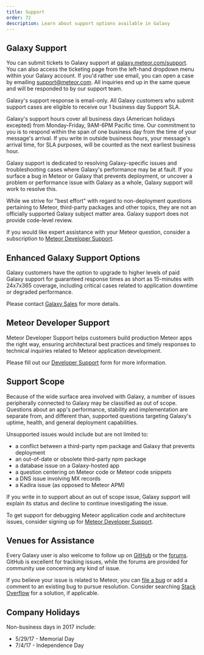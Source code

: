 ```yaml
---
title: Support
order: 72
description: Learn about support options available in Galaxy
---
```


<h2 id="galaxy-support">Galaxy Support</h2>

You can submit tickets to Galaxy support at [galaxy.meteor.com/support](https://galaxy.meteor.com/support). You can also access the ticketing page from the left-hand dropdown menu within your Galaxy account. If you'd rather use email, you can open a case by emailing <a href="mailto:support@meteor.com"> support@meteor.com</a>. All inquiries end up in the same queue and will be responded to by our support team. 

Galaxy's support response is email-only. All Galaxy customers who submit support cases are eligible to receive our 1 business day Support SLA. 

Galaxy's support hours cover all business days (American holidays excepted) from Monday-Friday, 9AM-6PM Pacific time. Our commitment to you is to respond within the span of one business day from the time of your message's arrival. If you write in outside business hours, your message's arrival time, for SLA purposes, will be counted as the next earliest business hour.

Galaxy support is dedicated to resolving Galaxy-specific issues and troubleshooting cases where Galaxy's performance may be at fault. If you surface a bug in Meteor or Galaxy that prevents deployment, or uncover a problem or performance issue with Galaxy as a whole, Galaxy support will work to resolve this.

While we strive for "best effort" with regard to non-deployment questions pertaining to Meteor, third-party packages and other topics, they are not an officially supported Galaxy subject matter area. Galaxy support does not provide code-level review.

If you would like expert assistance with your Meteor question, consider a subscription to [Meteor Developer Support](#developer).

<h2 id="enhanced-galaxy-support">Enhanced Galaxy Support Options</h2>

Galaxy customers have the option to upgrade to higher levels of paid Galaxy support for guaranteed response times as short as 15-minutes with 24x7x365 coverage, including critical cases related to application downtime or degraded performance.

Please contact [Galaxy Sales](mailto:galaxysales@meteor.com) for more details.

<h2 id="meteor-developer-support">Meteor Developer Support</h2>

Meteor Developer Support helps customers build production Meteor apps the right way, ensuring architectural best practices and timely responses to technical inquiries related to Meteor application development.

Please fill out our <a name="developer"/>[Developer Support](https://www.meteor.com/developer-support)</a> form for more information.

<h2 id="scope">Support Scope</h2>

Because of the wide surface area involved with Galaxy, a number of issues peripherally connected to Galaxy may be classified as out of scope. Questions about an app's performance, stability and implementation are separate from, and different than, supported questions targeting Galaxy's uptime, health, and general deployment capabilities.

Unsupported issues would include but are not limited to:
- a conflict between a third-party npm package and Galaxy that prevents deployment
- an out-of-date or obsolete third-party npm package
- a database issue on a Galaxy-hosted app
- a question centering on Meteor code or Meteor code snippets
- a DNS issue involving MX records
- a Kadira issue (as opposed to Meteor APM)

If you write in to support about an out of scope issue, Galaxy support will explain its status and decline to continue investigating the issue. 

To get support for debugging Meteor application code and architecture issues, consider signing up for  [Meteor Developer Support](#meteor-developer-support).

<h2 id="venues">Venues for Assistance</h2>

Every Galaxy user is also welcome to follow up on <a href="http://github.com/meteor/meteor/issues/">GitHub</a> or the <a href="https://forums.meteor.com/">forums</a>. GitHub is excellent for tracking issues, while the forums are provided for community use concerning any kind of issue.

If you believe your issue is related to Meteor, you can [file a bug](https://github.com/meteor/meteor/blob/devel/Contributing.md#reporting-a-bug-in-meteor) or add a comment to an existing bug to pursue resolution. Consider searching [Stack Overflow](http://stackoverflow.com/questions/tagged/meteor) for a solution, if applicable.

<h2 id="holidays">Company Holidays</h2>

Non-business days in 2017 include:
- 5/29/17 - Memorial Day
- 7/4/17 - Independence Day
